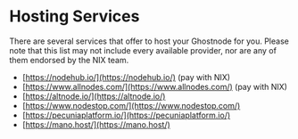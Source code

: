 # Hosting Services

There are several services that offer to host your Ghostnode for you. Please note that this list may not include every available provider, nor are any of them endorsed by the NIX team.

* [https://nodehub.io/](https://nodehub.io/) \(pay with NIX\)
* [https://www.allnodes.com/](https://www.allnodes.com/) \(pay with NIX\)
* [https://altnode.io/](https://altnode.io/)
* [https://www.nodestop.com/](https://www.nodestop.com/)
* [https://pecuniaplatform.io/](https://pecuniaplatform.io/)
* [https://mano.host/](https://mano.host/)



